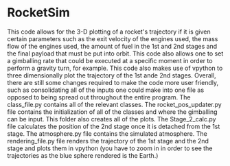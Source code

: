 # RocketSim
This code allows for the 3-D plotting of a rocket's trajectory if it is given certain parameters such as the exit velocity of the engines used, the mass flow of the engines used,
the amount of fuel in the 1st and 2nd stages and the final payload that must be put into orbit.
  This code also allows one to set a gimballing rate that could be executed at a specific moment in order to perform a gravity turn, for example. This code also makes use of vpython
to three dimensionally plot the trajectory of the 1st ande 2nd stages. Overall, there are still some changes required to make the code more user friendly, such as consolidating all of the
inputs one could make into one file as opposed to being spread out throughout the entire program.
The class_file.py contains all of the relevant classes.
The rocket_pos_updater.py file contains the initialization of all of the classes and where the gimballing can be input. This folder also creates all of the plots.
The Stage_2_calc.py file calculates the position of the 2nd stage once it is detached from the 1st stage.
The atmosphere.py file contains the simulated atmosphere.
The rendering_file.py file renders the trajectory of the 1st stage and the 2nd stage and plots them in vpython (you have to zoom in in order to see the trajectories as the blue sphere rendered is the Earth.)

